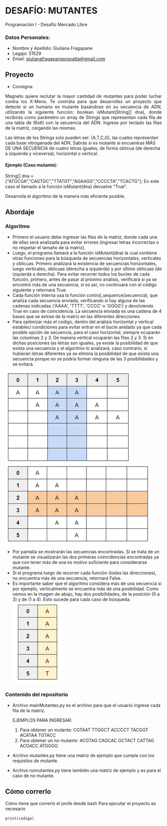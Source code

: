 # DESAFÍO: MUTANTES
Programación I - Desafío Mercado Libre
### Datos Personales:
* Nombre y Apellido: Giuliana Fragapane
* Legajo: 51529
* Email: giulianafragapanepravatta@gmail.com
## Proyecto
* Consigna:
<p align="justify">
Magneto quiere reclutar la mayor cantidad de mutantes para poder luchar contra los X-Mens. Te contrata para que desarrolles un proyecto que detecte si un humano es mutante basándose en su secuencia de ADN, utilizando la siguiente función: boolean isMutant(String[] dna), donde recibirás como parámetro un array de Strings que representan cada fila de una tabla de (6x6) con la secuencia del ADN. Ingrese por teclado las filas de la matriz, cargando las mismas.

Las letras de los Strings solo pueden ser: (A,T,C,G), las cuales representan cada base nitrogenada del ADN.
Sabrás si es mutante si encuentras MÁS DE UNA SECUENCIA de cuatro letras iguales, de forma oblicua (de derecha a izquierda y viceversa), horizontal o vertical.

#### Ejemplo (Caso mutante):
String[] dna = {"ATGCGA","CAGTGC","TTATGT","AGAAGG","CCCCTA","TCACTG"};
En este caso el llamado a la función isMutant(dna) devuelve “True”.

Desarrolla el algoritmo de la manera más eficiente posible.
</p>

## Abordaje
### Algoritmo
- Primero el usuario debe ingresar las filas de la matriz, donde cada una de ellas será analizada para evitar errores (ingresar letras incorrectas o no respetar el tamaño de la matriz).
- Luego, el programa llamará a la función isMutant(dna) la cual contiene otras funciones para la búsqueda de secuencias horizontales, verticales y oblicuas. Primero analizará la existencia de secuencias horizontales, luego verticales, oblicuas (derecha a izquierda) y por último oblicuas (de izquierda a derecha). Para evitar recorrer todos los bucles de cada función, primero, antes de pasar al próximo análisis, verificará si ya se encontró más de una secuencia, si es así, no continuará con el código siguiente y retornará True.
- Cada función interna usa la función control_sequence(secuencia), que analiza cada secuencia enviada, verificando si hay alguna de las cadenas indicadas ('AAAA', 'TTTT', 'CCCC' o 'GGGG') y devolviendo True en caso de coincidencia. La secuencia enviada es una cadena de 4 bases que se extrae de la matriz en las diferentes direcciones.
- Para optimizar más el código, dentro del análisis horizontal y vertical establecí condiciones para evitar entrar en el bucle anidado ya que cada posible opción de secuencia, para el caso horizontal, siempre ocuparán las columnas 2 y 3. De manera vertical ocuparán las filas 2 y 3.
Si en dichas posiciones las letras son iguales, ya existe la posibilidad de que exista una secuencia y el algoritmo lo analizará, caso contrario, si hubieran letras diferentes ya se elimina la posibilidad de que exista una secuencia porque no se podría formar ninguna de las 3 posibilidades y se evitará.

![Alt text](image.png)
![Alt text](image-1.png)
- Por pantalla se mostrarán las secuencias encontradas. Si se trata de un mutante se visualizarán las dos primeras coincidencias encontradas ya que con tener más de una es motivo suficiente para considerarse mutante.
- Si el programa luego de recorrer cada función (todas las direcciones), no encuentra más de una secuencia, retornará False.
- Es importante saber que el algoritmo considera más de una secuencia si por ejemplo, verticalmente se encuentra más de una posibilidad. Como vemos en la imagen de abajo, hay dos posibilidades, de la posición (0 a 3) y de (1 a 4). Esto sucede para cada caso de búsqueda.
![Alt text](image-2.png)
### Contenido del repositorio
- Archivo mainMutantes.py es el archivo para que el usuario ingrese cada fila de la matriz.

    EJEMPLOS PARA INGRESAR:
    
    1. Para obtener un mutante: CGTAAT TTGGCT ACCCCT TACGGT ACATAA TGTACC
    2. Para obtener un no mutante: ACGTAG CAGCAC GCTACT CATTAG ACGACC ATGGGG

- Archivo mutantes.py tiene una matriz de ejemplo que cumple con los requisitos de mutante.
- Archivo nomutantes.py tiene también una matriz de ejemplo y es para el caso de no mutante.
## Cómo correrlo
Cómo tiene que correrlo el profe desde bash
Para ejecutar el proyecto es necesario 
``` 
print(codigo)
```